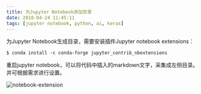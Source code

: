 ```yaml
---
title: 为Jupyter Notebook添加目录
date: 2018-04-24 11:45:11
tags: [jupyter notebook, python, ai, keras]
---
```

 为Jupyter Notebook生成目录，需要安装插件Jupyter notebook extensions：

```shell
$ conda install -c conda-forge jupyter_contrib_nbextensions
```

重启jupyter notebook，可以将代码中插入的markdown文字，采集成左侧目录。并可根据需求进行设置。

![notebook-extension](http://obksgg9lx.bkt.clouddn.com/notebook-extension.png)